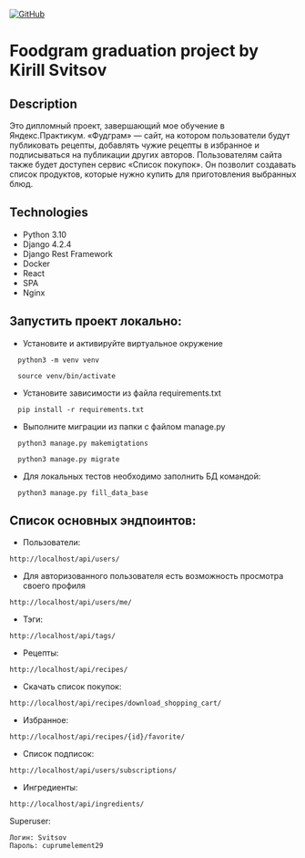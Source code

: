 [![GitHub](https://img.shields.io/badge/GitHub-Kirill--Svitsov-blue)](https://github.com/Kirill-Svitsov)

# Foodgram graduation project by Kirill Svitsov

## Description

Это дипломный проект, завершающий мое обучение в Яндекс.Практикум.
«Фудграм» — сайт, на котором пользователи будут публиковать рецепты,
добавлять чужие рецепты в избранное и подписываться на публикации других авторов.
Пользователям сайта также будет доступен сервис «Список покупок».
Он позволит создавать список продуктов, которые нужно купить для приготовления выбранных блюд.

## Technologies

- Python 3.10
- Django 4.2.4
- Django Rest Framework
- Docker
- React
- SPA
- Nginx

## Запустить проект локально:

- Установите и активируйте виртуальное окружение

```
  python3 -m venv venv
```

```
  source venv/bin/activate
```

- Установите зависимости из файла requirements.txt

```
  pip install -r requirements.txt
```

- Выполните миграции из папки с файлом manage.py

```
  python3 manage.py makemigtations
```

```
  python3 manage.py migrate
```
- Для локальных тестов необходимо заполнить БД командой:
```
  python3 manage.py fill_data_base
```
## Список основных эндпоинтов:

- Пользователи:

```
http://localhost/api/users/
```

- Для авторизованного пользователя есть возможность просмотра своего профиля

```
http://localhost/api/users/me/
```

- Тэги:

```
http://localhost/api/tags/
```

- Рецепты:

```
http://localhost/api/recipes/
```

- Скачать список покупок:

```
http://localhost/api/recipes/download_shopping_cart/
```

- Избранное:

```
http://localhost/api/recipes/{id}/favorite/
```

- Список подписок:

```
http://localhost/api/users/subscriptions/
```

- Ингредиенты:

```
http://localhost/api/ingredients/
```

Superuser:

```
Логин: Svitsov
Пароль: cuprumelement29
```